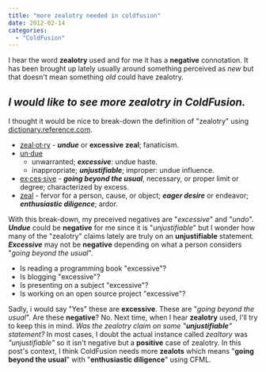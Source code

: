 ```yaml
---
title: "more zealotry needed in coldfusion"
date: 2012-02-14
categories: 
  - "ColdFusion"
---
```


I hear the word **zealotry** used and for me it has a **negative** connotation. It has been brought up lately usually around something perceived as _new_ but that doesn't mean something _old_ could have zealotry.

## _I would like to see more zealotry in ColdFusion._

I thought it would be nice to break-down the definition of "zealotry" using [dictionary.reference.com](http://dictionary.reference.com).

- [zeal·ot·ry](http://dictionary.reference.com/browse/zealotry) - **_undue_** or **excessive** **zeal**; fanaticism.
- [un·due](http://dictionary.reference.com/browse/undue)
    - unwarranted; **_excessive_**: undue haste.
    - inappropriate; **_unjustifiable_**; improper: undue influence.
- [ex·ces·sive](http://dictionary.reference.com/browse/excessive) - **_going beyond the usual_**, necessary, or proper limit or degree; characterized by excess.
- [zeal](http://dictionary.reference.com/browse/zeal) - fervor for a person, cause, or object; **_eager desire_** or endeavor; **_enthusiastic_ _diligence_**; ardor.

With this break-down, my preceived negatives are "_excessive_" and "_undo_". _**Undue**_ could be **negative** for me since it is "_unjustifiable_" but I wonder how many of the "zealotry" claims lately are truly on an **unjustifiable** statement. **_Excessive_** may not be **negative** depending on what a person considers "_going beyond the usual_".

- Is reading a programming book "excessive"?
- Is blogging "excessive"?
- Is presenting on a subject "excessive"?
- Is working on an open source project "excessive"?

Sadly, i would say "Yes" these are **excessive**. These are "_going beyond the usual_". Are these **negative**? No. Next time, when I hear **zealotry** used, I'll try to keep this in mind. _Was the zealotry claim on some "**unjustifiable**" statement?_ In most cases, I doubt the actual instance called _zealtory_ was _"_unjustifiable_"_ so it isn't negative but a **positive** case of zealotry. In this post's context, I think ColdFusion needs more **zealots** which means "**going beyond the usual**" with "**enthusiastic diligence**" using CFML.
